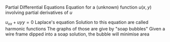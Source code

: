 Partial Differential Equations
	Equation for a (unknown) function $u(x,y)$ involving partial derivatives of $u$

$u_{xx}+u{yy} = 0$
Laplace's equation
	Solution to this equation are called harmonic functions
	The graphs of those are give by "soap bubbles"
		Given a wire frame dipped into a soap solution, the bubble will minimise area 